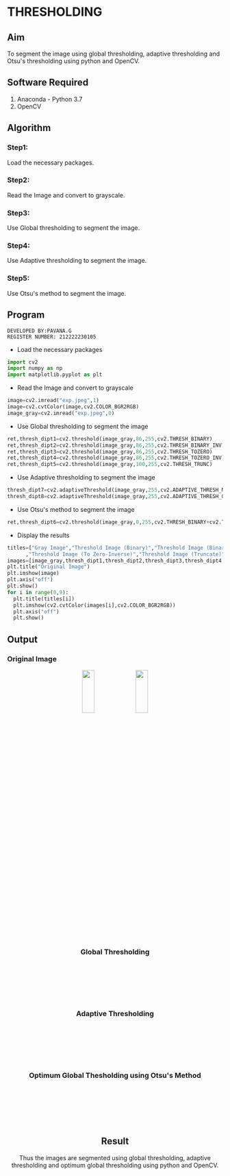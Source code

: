 # THRESHOLDING
## Aim
To segment the image using global thresholding, adaptive thresholding and Otsu's thresholding using python and OpenCV.

## Software Required
1. Anaconda - Python 3.7
2. OpenCV

## Algorithm

### Step1:
Load the necessary packages.
### Step2:
Read the Image and convert to grayscale.
### Step3:
Use Global thresholding to segment the image.
### Step4:
Use Adaptive thresholding to segment the image.
### Step5:
 Use Otsu's method to segment the image.
## Program
```
DEVELOPED BY:PAVANA.G
REGISTER NUMBER: 212222230105
```
- Load the necessary packages
```python
import cv2
import numpy as np
import matplotlib.pyplot as plt
```
- Read the Image and convert to grayscale
```python
image=cv2.imread("exp.jpeg",1)
image=cv2.cvtColor(image,cv2.COLOR_BGR2RGB)
image_gray=cv2.imread("exp.jpeg",0)
```
- Use Global thresholding to segment the image
```python
ret,thresh_dipt1=cv2.threshold(image_gray,86,255,cv2.THRESH_BINARY)
ret,thresh_dipt2=cv2.threshold(image_gray,86,255,cv2.THRESH_BINARY_INV)
ret,thresh_dipt3=cv2.threshold(image_gray,86,255,cv2.THRESH_TOZERO)
ret,thresh_dipt4=cv2.threshold(image_gray,86,255,cv2.THRESH_TOZERO_INV)
ret,thresh_dipt5=cv2.threshold(image_gray,100,255,cv2.THRESH_TRUNC)
```
- Use Adaptive thresholding to segment the image
```python
thresh_dipt7=cv2.adaptiveThreshold(image_gray,255,cv2.ADAPTIVE_THRESH_MEAN_C,cv2.THRESH_BINARY,11,2)
thresh_dipt8=cv2.adaptiveThreshold(image_gray,255,cv2.ADAPTIVE_THRESH_GAUSSIAN_C,cv2.THRESH_BINARY,11,2)
```
- Use Otsu's method to segment the image 
```python
ret,thresh_dipt6=cv2.threshold(image_gray,0,255,cv2.THRESH_BINARY+cv2.THRESH_OTSU)
```
- Display the results
```python
titles=["Gray Image","Threshold Image (Binary)","Threshold Image (Binary Inverse)","Threshold Image (To Zero)"
      ,"Threshold Image (To Zero-Inverse)","Threshold Image (Truncate)","Otsu","Adaptive Threshold (Mean)","Adaptive Threshold (Gaussian)"]
images=[image_gray,thresh_dipt1,thresh_dipt2,thresh_dipt3,thresh_dipt4,thresh_dipt5,thresh_dipt6,thresh_dipt7,thresh_dipt8]
plt.title("Original Image")
plt.imshow(image)
plt.axis("off")
plt.show()
for i in range(0,9):
  plt.title(titles[i])
  plt.imshow(cv2.cvtColor(images[i],cv2.COLOR_BGR2RGB))
  plt.axis("off")
  plt.show()
```
## Output
### Original Image
<div align="center">
  <img height=16% width=24% src="![image](https://github.com/gpavana/THRESHOLDING-/assets/118787343/6be5b89b-d157-4369-b910-e8b61f8c396f)">
  <img height=16% width=24% src="![image](https://github.com/gpavana/THRESHOLDING-/assets/118787343/622d31d1-220d-48fb-aecb-c03d06485e6c)">


### Global Thresholding
<br>
<br>
<br>
<br>
<br>

### Adaptive Thresholding
<br>
<br>
<br>
<br>
<br>

### Optimum Global Thesholding using Otsu's Method
<br>
<br>
<br>
<br>
<br>


## Result
Thus the images are segmented using global thresholding, adaptive thresholding and optimum global thresholding using python and OpenCV.
